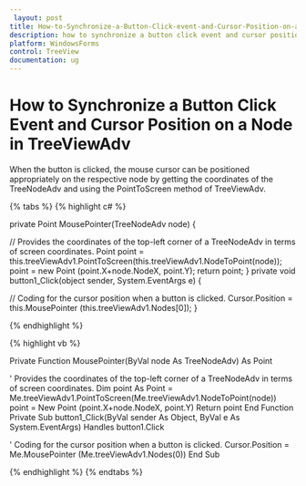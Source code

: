 ```yaml
---
 layout: post
title: How-to-Synchronize-a-Button-Click-event-and-Cursor-Position-on-a-Node-in-TreeViewAdv | WindowsForms | Syncfusion
description: how to synchronize a button click event and cursor position on a node in treeviewadv
platform: WindowsForms
control: TreeView 
documentation: ug
---
```


# How to Synchronize a Button Click Event and Cursor Position on a Node in TreeViewAdv

When the button is clicked, the mouse cursor can be positioned appropriately on the respective node by getting the coordinates of the TreeNodeAdv and using the PointToScreen method of TreeViewAdv.

{% tabs %}
{% highlight c# %}

private Point MousePointer(TreeNodeAdv node)
{

// Provides the coordinates of the top-left corner of a TreeNodeAdv in terms of screen coordinates.
    Point point = this.treeViewAdv1.PointToScreen(this.treeViewAdv1.NodeToPoint(node));
    point = new Point (point.X+node.NodeX, point.Y);
    return point;
}
private void button1_Click(object sender, System.EventArgs e)
{  

// Coding for the cursor position when a button is clicked.
    Cursor.Position = this.MousePointer (this.treeViewAdv1.Nodes[0]);
}

{% endhighlight %}

{% highlight vb %}

Private Function MousePointer(ByVal node As TreeNodeAdv) As Point

' Provides the coordinates of the top-left corner of a TreeNodeAdv in terms of screen coordinates.
Dim point As Point = Me.treeViewAdv1.PointToScreen(Me.treeViewAdv1.NodeToPoint(node))
point = New Point (point.X+node.NodeX, point.Y)
Return point
End Function
Private Sub button1_Click(ByVal sender As Object, ByVal e As System.EventArgs) Handles button1.Click

' Coding for the cursor position when a button is clicked.
Cursor.Position = Me.MousePointer (Me.treeViewAdv1.Nodes(0))
End Sub

{% endhighlight %}
{% endtabs %}
